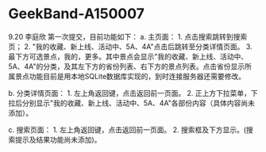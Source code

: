 # GeekBand-A150007

9.20 李庭欣
第一次提交，目前功能如下：
a. 主页面：
    1. 点击搜索跳转到搜索页；
    2. "我的收藏、新上线、活动中、5A、4A"点击后跳转至分类详情页面。
    3. 最下方可选景点，我的，更多。其中景点会显示"我的收藏、新上线、活动中、5A、4A"的分类，及其左下方的省份列表、右下方的景点列表。点击省份显示所属景点功能目前是用本地SQLite数据库实现的，到时连接服务器还需要修改。

b. 分类详情页面：
    1. 左上角返回键，点击返回前一页面。
    2. 正上方下拉菜单，下拉后分别显示"我的收藏、新上线、活动中、5A、4A"各部份内容（具体内容尚未添加）。
    
c. 搜索页面：
    1. 左上角返回键，点击返回前一页面。
    2. 搜索框及下方显示。(搜索提示及结果功能尚未添加)。